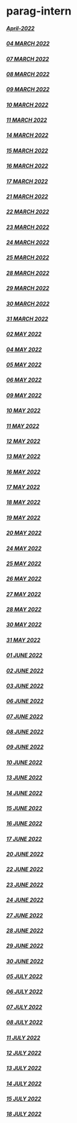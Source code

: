 # parag-intern

##### [April-2022](https://github.com/sp18-interns/parag-intern/tree/main/April-2022)


##### [04 MARCH 2022](https://github.com/sp18-interns/parag-intern/tree/main/04%20MARCH%202022)

##### [07 MARCH 2022](https://github.com/sp18-interns/parag-intern/tree/main/07%20MARCH%202022)

##### [08 MARCH 2022](https://github.com/sp18-interns/parag-intern/tree/main/08%20MARCH%202022)
 
##### [09 MARCH 2022](https://github.com/sp18-interns/parag-intern/tree/main/09%20MARCH%202022)

##### [10 MARCH 2022](https://github.com/sp18-interns/parag-intern/tree/main/10%20MARCH%202022)

##### [11 MARCH 2022](https://github.com/sp18-interns/parag-intern/tree/main/11%20MARCH%202022)

##### [14 MARCH 2022](https://github.com/sp18-interns/parag-intern/tree/main/14%20MARCH%202022)

##### [15 MARCH 2022](https://github.com/sp18-interns/parag-intern/tree/main/15%20MARCH%202022)

##### [16 MARCH 2022](https://github.com/sp18-interns/parag-intern/tree/main/16%20MARCH%202022)

##### [17 MARCH 2022](https://github.com/sp18-interns/parag-intern/tree/main/17%20MARCH%202022)

##### [21 MARCH 2022](https://github.com/sp18-interns/parag-intern/tree/main/21%20MARCH%202022)

##### [22 MARCH 2022](https://github.com/sp18-interns/parag-intern/tree/main/22%20MARCH%202022)

##### [23 MARCH 2022](https://github.com/sp18-interns/parag-intern/tree/main/23%20MARCH%202022)

##### [24 MARCH 2022](https://github.com/sp18-interns/parag-intern/tree/main/24%20MARCH%202022)

##### [25 MARCH 2022](https://github.com/sp18-interns/parag-intern/tree/main/25%20MARCH%202022)

##### [28 MARCH 2022](https://github.com/sp18-interns/parag-intern/tree/main/28%20MARCH%202022)

##### [29 MARCH 2022](https://github.com/sp18-interns/parag-intern/tree/main/29%20MARCH%202022)

##### [30 MARCH 2022](https://github.com/sp18-interns/parag-intern/tree/main/30%20MARCH%202022)

##### [31 MARCH 2022](https://github.com/sp18-interns/parag-intern/tree/main/31%20MARCH%202022)

##### [02 MAY 2022](https://github.com/sp18-interns/parag-intern/tree/main/02%20MAY%202022)

##### [04 MAY 2022](https://github.com/sp18-interns/parag-intern/tree/main/04%20MAY%202022)

##### [05 MAY 2022](https://github.com/sp18-interns/parag-intern/tree/main/05%20MAY%202022)

##### [06 MAY 2022](https://github.com/sp18-interns/parag-intern/tree/main/06%20MAY%202022)

##### [09 MAY 2022](https://github.com/sp18-interns/parag-intern/tree/main/09%20MAY%202022)

##### [10 MAY 2022](https://github.com/sp18-interns/parag-intern/tree/main/10%20MAY%202022)

##### [11 MAY 2022](https://github.com/sp18-interns/parag-intern/tree/main/11%20MAY%202022)

##### [12 MAY 2022](https://github.com/sp18-interns/parag-intern/tree/main/12%20MAY%202022)

##### [13 MAY 2022](https://github.com/sp18-interns/parag-intern/tree/main/13%20MAY%202022)

##### [16 MAY 2022](https://github.com/sp18-interns/parag-intern/tree/main/16%20MAY%202022)

##### [17 MAY 2022](https://github.com/sp18-interns/parag-intern/tree/main/17%20MAY%202022)

##### [18 MAY 2022](https://github.com/sp18-interns/parag-intern/tree/main/18%20MAY%202022)

##### [19 MAY 2022](https://github.com/sp18-interns/parag-intern/tree/main/19%20MAY%202022)

##### [20 MAY 2022](https://github.com/sp18-interns/parag-intern/tree/main/20%20MAY%202022)

##### [24 MAY 2022](https://github.com/sp18-interns/parag-intern/tree/main/24%20MAY%202022)

##### [25 MAY 2022](https://github.com/sp18-interns/parag-intern/tree/main/25%20MAY%202022)

##### [26 MAY 2022](https://github.com/sp18-interns/parag-intern/tree/main/26%20MAY%202022)

##### [27 MAY 2022](https://github.com/sp18-interns/parag-intern/tree/main/27%20MAY%202022)

##### [28 MAY 2022](https://github.com/sp18-interns/parag-intern/tree/main/28%20MAY%202022)

##### [30 MAY 2022](https://github.com/sp18-interns/parag-intern/tree/main/30%20MAY%202022)

##### [31 MAY 2022](https://github.com/sp18-interns/parag-intern/tree/main/31%20MAY%202022)

##### [01 JUNE 2022](https://github.com/sp18-interns/parag-intern/tree/main/01%20JUNE%202022)

##### [02 JUNE 2022](https://github.com/sp18-interns/parag-intern/tree/main/02%20JUNE%202022)

##### [03 JUNE 2022](https://github.com/sp18-interns/parag-intern/tree/main/03%20JUNE%202022)

##### [06 JUNE 2022](https://github.com/sp18-interns/parag-intern/tree/main/06%20JUNE%202022)

##### [07 JUNE 2022](https://github.com/sp18-interns/parag-intern/tree/main/07%20JUNE%202022)

##### [08 JUNE 2022](https://github.com/sp18-interns/parag-intern/tree/main/08%20JUNE%202022)

##### [09 JUNE 2022](https://github.com/sp18-interns/parag-intern/tree/main/09%20JUNE%202022)

##### [10 JUNE 2022](https://github.com/sp18-interns/parag-intern/tree/main/10%20JUNE%202022)

##### [13 JUNE 2022](https://github.com/sp18-interns/parag-intern/tree/main/13%20JUNE%202022)

##### [14 JUNE 2022](https://github.com/sp18-interns/parag-intern/tree/main/14%20JUNE%202022)

##### [15 JUNE 2022](https://github.com/sp18-interns/parag-intern/tree/main/15%20JUNE%202022)

##### [16 JUNE 2022](https://github.com/sp18-interns/parag-intern/tree/main/16%20JUNE%202022)

##### [17 JUNE 2022](https://github.com/sp18-interns/parag-intern/tree/main/17%20JUNE%202022)

##### [20 JUNE 2022](https://github.com/sp18-interns/parag-intern/tree/main/20%20JUNE%202022)

##### [22 JUNE 2022](https://github.com/sp18-interns/parag-intern/tree/main/22%20JUNE%202022)

##### [23 JUNE 2022](https://github.com/sp18-interns/parag-intern/tree/main/23%20JUNE%202022)

##### [24 JUNE 2022](https://github.com/sp18-interns/parag-intern/tree/main/24%20JUNE%202022)

##### [27 JUNE 2022](https://github.com/sp18-interns/parag-intern/tree/main/27%20JUNE%202022)

##### [28 JUNE 2022](https://github.com/sp18-interns/parag-intern/tree/main/28%20JUNE%202022)

##### [29 JUNE 2022](https://github.com/sp18-interns/parag-intern/tree/main/29%20JUNE%202022)

##### [30 JUNE 2022](https://github.com/sp18-interns/parag-intern/tree/main/30%20JUNE%202022)

##### [05 JULY 2022](https://github.com/sp18-interns/parag-intern/tree/main/05%20JULY%202022)

##### [06 JULY 2022](https://github.com/sp18-interns/parag-intern/tree/main/06%20JULY%202022)

##### [07 JULY 2022](https://github.com/sp18-interns/parag-intern/tree/main/07%20JULY%202022)

##### [08 JULY 2022](https://github.com/sp18-interns/parag-intern/tree/main/08%20JULY%202022)

##### [11 JULY 2022](https://github.com/sp18-interns/parag-intern/tree/main/11%20JULY%202022)

##### [12 JULY 2022](https://github.com/sp18-interns/parag-intern/tree/main/12%20JULY%202022)

##### [13 JULY 2022](https://github.com/sp18-interns/parag-intern/tree/main/13%20JULY%202022)

##### [14 JULY 2022](https://github.com/sp18-interns/parag-intern/tree/main/14%20JULY%202022)

##### [15 JULY 2022](https://github.com/sp18-interns/parag-intern/tree/main/15%20JULY%202022)

##### [18 JULY 2022](https://github.com/sp18-interns/parag-intern/tree/main/18%20JULY%202022)